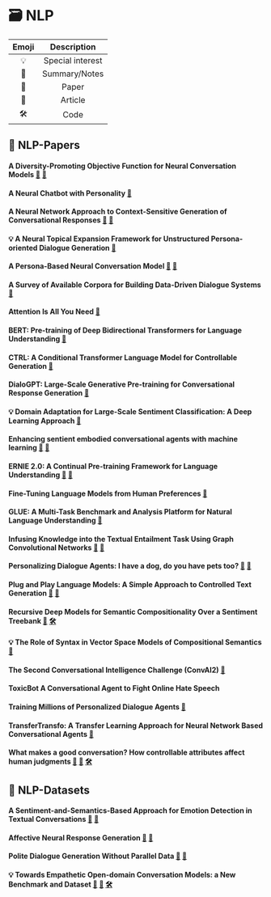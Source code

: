 
# 🗃 **NLP**

| Emoji | Description |
:---: | :---: |
| 💡 | Special interest |
| 📝 | Summary/Notes |
| 📎 | Paper |
| 📰 | Article |
| 🛠 | Code |

## 📃 **NLP-Papers**

#### A Diversity-Promoting Objective Function for Neural Conversation Models [📎](https://arxiv.org/abs/1510.03055) [📝](notes/a_diversity-promoting_objective_function_for_neural_conversation_models.md)

#### A Neural Chatbot with Personality [📎](https://www.semanticscholar.org/paper/A-Neural-Chatbot-with-Personality-Nguyen-Morales/ffbb1d120c3c2881431933c6f928b851824913c4)

#### A Neural Network Approach to Context-Sensitive Generation of Conversational Responses [📝](notes/a_neural_network_approach_to_context-sensitive_generation_of_conversational_responses.md) [📎](https://arxiv.org/abs/1506.06714)

#### 💡 A Neural Topical Expansion Framework for Unstructured Persona-oriented Dialogue Generation [📎](https://arxiv.org/abs/2002.02153)

#### A Persona-Based Neural Conversation Model [📝](notes/a_persona-based_neural_conversation_model.md) [📎](https://arxiv.org/abs/1603.06155)

#### A Survey of Available Corpora for Building Data-Driven Dialogue Systems [📎](https://arxiv.org/abs/1512.05742)

#### Attention Is All You Need [📎](https://arxiv.org/abs/1706.03762)

#### BERT: Pre-training of Deep Bidirectional Transformers for Language Understanding [📎](https://arxiv.org/abs/1810.04805)

#### CTRL: A Conditional Transformer Language Model for Controllable Generation [📎](https://arxiv.org/abs/1909.05858)

#### DialoGPT: Large-Scale Generative Pre-training for Conversational Response Generation [📎](https://arxiv.org/abs/1911.00536)

#### 💡 Domain Adaptation for Large-Scale Sentiment Classification: A Deep Learning Approach [📎](https://www.semanticscholar.org/paper/Domain-Adaptation-for-Large-Scale-Sentiment-A-Deep-Glorot-Bordes/6f4065f0cc99a0839b0248ffb4457e5f0277b30d)

#### Enhancing sentient embodied conversational agents with machine learning [📝](notes/) [📎](https://www.sciencedirect.com/science/article/pii/S0167865519303551)

#### ERNIE 2.0: A Continual Pre-training Framework for Language Understanding [📎](https://arxiv.org/abs/1907.12412) [📰](https://www.technologyreview.com/s/614996/ai-baidu-ernie-google-bert-natural-language-glue/)

#### Fine-Tuning Language Models from Human Preferences [📎](https://arxiv.org/abs/1909.08593)

#### GLUE: A Multi-Task Benchmark and Analysis Platform for Natural Language Understanding [📎](https://arxiv.org/abs/1804.07461)

#### Infusing Knowledge into the Textual Entailment Task Using Graph Convolutional Networks [📎](https://arxiv.org/pdf/1911.02060.pdf) [📰](https://www.techrepublic.com/article/ibm-highlights-new-approach-to-infuse-knowledge-into-nlp-models/)

#### Personalizing Dialogue Agents: I have a dog, do you have pets too? [📝](notes/) [📎](https://arxiv.org/abs/1801.07243)

#### Plug and Play Language Models: A Simple Approach to Controlled Text Generation [📝](notes/) [📎](https://arxiv.org/abs/1912.02164)

#### Recursive Deep Models for Semantic Compositionality Over a Sentiment Treebank [📎](https://www.aclweb.org/anthology/D13-1170/) [🛠](https://nlp.stanford.edu/sentiment/)

#### 💡 The Role of Syntax in Vector Space Models of Compositional Semantics [📎](https://www.aclweb.org/anthology/P13-1088/)

#### The Second Conversational Intelligence Challenge (ConvAI2) [📎](https://arxiv.org/abs/1902.00098)

#### ToxicBot A Conversational Agent to Fight Online Hate Speech

#### Training Millions of Personalized Dialogue Agents [📎](https://arxiv.org/abs/1809.01984)

#### TransferTransfo: A Transfer Learning Approach for Neural Network Based Conversational Agents [📎](https://arxiv.org/abs/1901.08149)

#### What makes a good conversation? How controllable attributes affect human judgments [📎](https://arxiv.org/abs/1902.08654) [📰](http://www.abigailsee.com/2019/08/13/what-makes-a-good-conversation.html) [🛠](https://parl.ai/projects/controllable_dialogue/)

## 📁 **NLP-Datasets**

#### A Sentiment-and-Semantics-Based Approach for Emotion Detection in Textual Conversations [📝](notes/a_sentiment-and-semantics-based_approach_for_emotion_detection_in_textual_conversations.md) [📎](https://arxiv.org/abs/1707.06996)

#### Affective Neural Response Generation [📝](notes/affective_neural_response_generation.md) [📎](https://arxiv.org/abs/1709.03968)

#### Polite Dialogue Generation Without Parallel Data [📝](notes/polite_dialogue_generation_without_parallel_data.md) [📎](https://arxiv.org/abs/1805.03162)

#### 💡 Towards Empathetic Open-domain Conversation Models: a New Benchmark and Dataset [📝](notes/towards_empathetic_open-domain_conversation_models_a_new_benchmark_and_dataset.md) [📎](https://arxiv.org/abs/1811.00207) [🛠](https://github.com/facebookresearch/EmpatheticDialogues)
